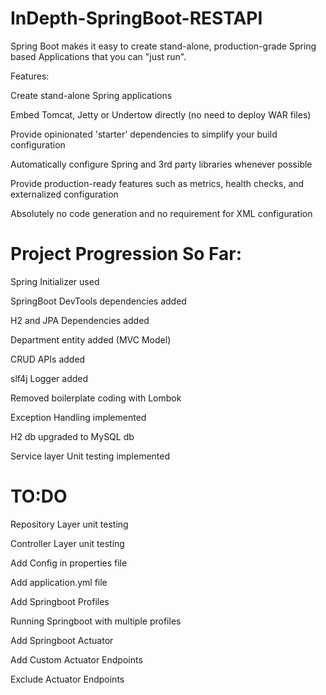 # InDepth-SpringBoot-RESTAPI

Spring Boot makes it easy to create stand-alone, production-grade Spring based Applications that you can "just run".

Features:

Create stand-alone Spring applications

Embed Tomcat, Jetty or Undertow directly (no need to deploy WAR files)

Provide opinionated 'starter' dependencies to simplify your build configuration

Automatically configure Spring and 3rd party libraries whenever possible

Provide production-ready features such as metrics, health checks, and externalized configuration

Absolutely no code generation and no requirement for XML configuration

# Project Progression So Far:

Spring Initializer used

SpringBoot DevTools dependencies added

H2 and JPA Dependencies added

Department entity added (MVC Model)

CRUD APIs added

slf4j Logger added

Removed boilerplate coding with Lombok

Exception Handling implemented

H2 db upgraded to MySQL db

Service layer Unit testing implemented

# TO:DO

Repository Layer unit testing

Controller Layer unit testing

Add Config in properties file

Add application.yml file

Add Springboot Profiles

Running Springboot with multiple profiles

Add Springboot Actuator

Add Custom Actuator Endpoints

Exclude Actuator Endpoints
